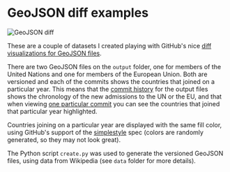 GeoJSON diff examples
=====================

![GeoJSON diff](http://i.imgur.com/apBEgB3.png)

These are a couple of datasets I created playing with GitHub's nice
[diff visualizations for GeoJSON files][1].

There are two GeoJSON files on the `output` folder, one for members
of the United Nations and one for members of the European Union. Both are
versioned and each of the commits shows the countries that joined on a
particular year. This means that the [commit history][2] for the output
files shows the chronology of the new admissions to the UN or the EU, and that
when viewing [one particular commit][3] you can see the countries that joined
that particular year highlighted.

Countries joining on a particular year are displayed with the same fill
color, using GitHub's support of the [simplestyle][4] spec (colors are
randomly generated, so they may not look great).

The Python script `create.py` was used to generate the versioned GeoJSON
files, using data from Wikipedia (see `data` folder for more details).


[1]: https://github.com/blog/1772-diffable-more-customizable-maps
[2]: https://github.com/amercader/geojson-diff-examples/commits/master/output/un_members.geojson
[3]: http://github.com/amercader/geojson-diff-examples/commit/b1c4ec377b77a778cb1bef20f2ec53e0136d32be#diff-17ff893455bd74e9ddf39cec81d538fb
[4]: https://github.com/mapbox/simplestyle-spec
